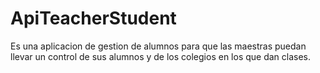 # ApiTeacherStudent
Es una aplicacion de gestion de alumnos para que las maestras puedan llevar un control de sus alumnos y de los colegios en los que dan clases.
